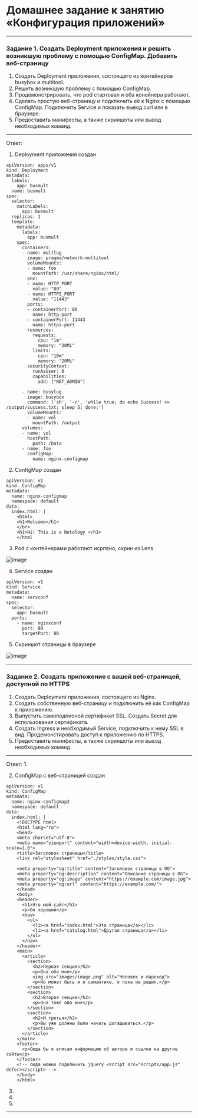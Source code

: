# Домашнее задание к занятию «Конфигурация приложений»

------


### Задание 1. Создать Deployment приложения и решить возникшую проблему с помощью ConfigMap. Добавить веб-страницу

1. Создать Deployment приложения, состоящего из контейнеров busybox и multitool.
2. Решить возникшую проблему с помощью ConfigMap.
3. Продемонстрировать, что pod стартовал и оба конейнера работают.
4. Сделать простую веб-страницу и подключить её к Nginx с помощью ConfigMap. Подключить Service и показать вывод curl или в браузере.
5. Предоставить манифесты, а также скриншоты или вывод необходимых команд.

------
Ответ:
1. Deployment приложения создан

```
apiVersion: apps/v1
kind: Deployment
metadata:
  labels:
    app: busmult
  name: busmult
spec:
  selector:
    matchLabels:
      app: busmult
  replicas: 1 
  template:
    metadata:
      labels:
        app: busmult
    spec:
      containers:
      - name: multlug
        image: praqma/network-multitool
        volumeMounts:
        - name: foo
          mountPath: /usr/share/nginx/html/
        env:
        - name: HTTP_PORT
          value: "80"
        - name: HTTPS_PORT
          value: "11443"
        ports:
        - containerPort: 80 
          name: http-port
        - containerPort: 11443
          name: https-port
        resources:
          requests:
            cpu: "1m"
            memory: "20Mi"
          limits:
            cpu: "10m"
            memory: "20Mi"
        securityContext:
          runAsUser: 0
          capabilities:
            add: ["NET_ADMIN"]
      
      - name: busylug
        image: busybox
        command: ['sh', '-c', 'while true; do echo Success! >> /output/success.txt; sleep 5; done;']
        volumeMounts:
        - name: vol
          mountPath: /output
      volumes:
      - name: vol
        hostPath:
          path: /Data
      - name: foo
        configMap:
          name: nginx-configmap
```

2. ConfigMap создан

```
apiVersion: v1
kind: ConfigMap
metadata:
  name: nginx-configmap
  namespace: default
data:
  index.html: |
    <html>
    <h1>Welcome</h1>
    </br>
    <h1>Hi! This is a Netology </h1>
    </html
```

3. Pod с контейнерами работают исрпвно, скрин из Lens

![image](https://github.com/LugovskoyPavel/devops-netology-2022/assets/104651372/9f2f1eed-523a-49f6-8491-4cfd985c7b56)

4. Service создан

```
apiVersion: v1
kind: Service
metadata:
  name: servconf
spec:
  selector:
    app: busmult
  ports:
    - name: nginxconf
      port: 80
      targetPort: 80
```

5. Скриншот страницы в браузере

![image](https://github.com/LugovskoyPavel/devops-netology-2022/assets/104651372/eb177a85-7807-49f9-baf8-1fa538f1b9c1)


------

### Задание 2. Создать приложение с вашей веб-страницей, доступной по HTTPS 

1. Создать Deployment приложения, состоящего из Nginx.
2. Создать собственную веб-страницу и подключить её как ConfigMap к приложению.
3. Выпустить самоподписной сертификат SSL. Создать Secret для использования сертификата.
4. Создать Ingress и необходимый Service, подключить к нему SSL в вид. Продемонстировать доступ к приложению по HTTPS. 
4. Предоставить манифесты, а также скриншоты или вывод необходимых команд.

------
Ответ:
1.

2. ConfigMap с веб-страницей создан

```
apiVersion: v1
kind: ConfigMap
metadata:
  name: nginx-configmap2
  namespace: default
data:
  index.html: |
    <!DOCTYPE html>
    <html lang="ru">
    <head>
    <meta charset="utf-8">
    <meta name="viewport" content="width=device-width, initial-scale=1.0">
    <title>Заголовок страницы</title>
    <link rel="stylesheet" href="./styles/style.css">

    <meta property="og:title" content="Заголовок страницы в OG">
    <meta property="og:description" content="Описание страницы в OG">
    <meta property="og:image" content="https://example.com/image.jpg">
    <meta property="og:url" content="https://example.com/">
    </head>
    <body>
    <header>
      <h1>Это мой сайт</h1>
      <p>Он хороший</p>
      <nav>
        <ul>
          <li><a href="index.html">Эта страница</a></li>
          <li><a href="catalog.html">Другая страница</a></li>
        </ul>
      </nav>
    </header>
    <main>
      <article>
        <section>
          <h2>Первая секция</h2>
          <p>Она обо мне</p>
          <img src="images/image.png" alt="Человек и пароход">
          <p>Но может быть и о семантике, я пока не решил.</p>
        </section>
        <section>
          <h2>Вторая секция</h2>
          <p>Она тоже обо мне</p>
        </section>
        <section>
          <h2>И третья</h2>
          <p>Вы уже должны были начать догадываться.</p>
        </section>
      </article>
    </main>
    <footer>
      <p>Сюда бы я вписал информацию об авторе и ссылки на другие сайты</p>
    </footer>
    <!-- сюда можно подключить jquery <script src="scripts/app.js" defer></script> -->
    </body>
    </html>
```

3.

4.

5.
------
